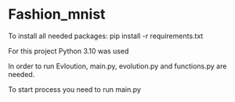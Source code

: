 # Fashion_mnist
To install all needed packages: pip install -r requirements.txt 

For this project Python 3.10 was used

In order to run Evloution, main.py, evolution.py and functions.py are needed. 

To start process you need to run main.py
